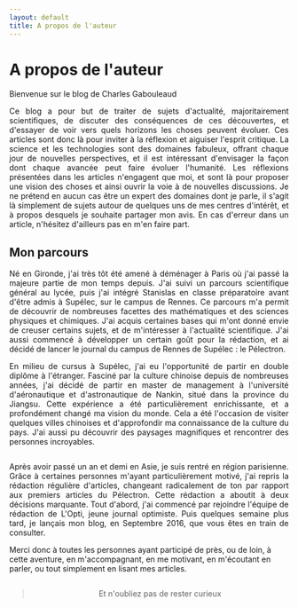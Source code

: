 ```yaml
---
layout: default
title: A propos de l'auteur
---
```


<div class="post">
	<h1 class="pageTitle">A propos de l'auteur</h1>
	<p class="intro">Bienvenue sur le blog de Charles Gabouleaud</p>
	<p style="text-align: justify;">Ce blog a pour but de traiter de sujets d'actualité, majoritairement scientifiques, de discuter des conséquences de ces découvertes, et d'essayer de voir vers quels horizons les choses peuvent évoluer. Ces articles sont donc là pour inviter à la réflexion et aiguiser l'esprit critique. La science et les technologies sont des domaines fabuleux, offrant chaque jour de nouvelles perspectives, et il est intéressant d'envisager la façon dont chaque avancée peut faire évoluer l'humanité. Les réflexions présentées dans les articles n'engagent que moi, et sont là pour proposer une vision des choses et ainsi ouvrir la voie à de nouvelles discussions. Je ne prétend en aucun cas être un expert des domaines dont je parle, il s'agit là simplement de sujets autour de quelques uns de mes centres d'intérêt, et à propos desquels je souhaite partager mon avis. En cas d'erreur dans un article, n'hésitez d'ailleurs pas en m'en faire part.</p>
	<h2>Mon parcours</h2>
	<p style="text-align: justify;">Né en Gironde, j'ai très tôt été amené à déménager à Paris où j'ai passé la majeure partie de mon temps depuis. J'ai suivi un parcours scientifique général au lycée, puis j'ai intégré Stanislas en classe préparatoire avant d'être admis à Supélec, sur le campus de Rennes. Ce parcours m'a permit de découvrir de nombreuses facettes des mathématiques et des sciences physiques et chimiques. J'ai acquis certaines bases qui m'ont donné envie de creuser certains sujets, et de m'intéresser à l'actualité scientifique. J'ai aussi commencé à développer un certain goût pour la rédaction, et ai décidé de lancer le journal du campus de Rennes de Supélec : le Pélectron.</p>
	<p style="text-align: justify;">En milieu de cursus à Supélec, j'ai eu l'opportunité de partir en double diplôme à l'étranger. Fasciné par la culture chinoise depuis de nombreuses années, j'ai décidé de partir en master de management à l'université d'aéronautique et d'astronautique de Nankin, situé dans la province du Jiangsu. Cette expérience a été particulièrement enrichissante, et a profondément changé ma vision du monde. Cela a été l'occasion de visiter quelques villes chinoises et d'approfondir ma connaissance de la culture du pays. J'ai aussi pu découvrir des paysages magnifiques et rencontrer des personnes incroyables.</p>
	<img src="{{ '/assets/img/Nanjing.JPG' | prepend: site.baseurl }}" alt="">
	<p style="text-align: justify;">Après avoir passé un an et demi en Asie, je suis rentré en région parisienne. Grâce à certaines personnes m'ayant particulièrement motivé, j'ai repris la rédaction régulière d'articles, changeant radicalement de ton par rapport aux premiers articles du Pélectron. Cette rédaction a aboutit à deux décisions marquante. Tout d'abord, j'ai commencé par rejoindre l'équipe de rédaction de L'Opti, jeune journal optimiste. Puis quelques semaine plus tard, je lançais mon blog, en Septembre 2016, que vous êtes en train de consulter.</p>
	<p>Merci donc à toutes les personnes ayant participé de près, ou de loin, à cette aventure, en m'accompagnant, en me motivant, en m'écoutant en parler, ou tout simplement en lisant mes articles.</p>
	<img src="{{ '/assets/img/Beijing.JPG' | prepend: site.baseurl }}" alt="">
	<blockquote style="text-align: center;"> Et n'oubliez pas de rester curieux </blockquote>
</div>
